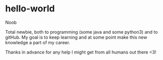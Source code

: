 # hello-world
Noob

Total newbie, both to programming (some java and some python3) and to gitHub. My goal is to keep learning and at some point make this new knowledge a part of my career.

Thanks in advance for any help I might get from all humans out there <3!
